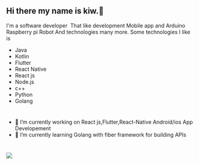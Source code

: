 
## Hi there my name is kiw.👋
 I'm a software developer  That like development Mobile app  and  Arduino Raspberry pi Robot  And technologies many more.
 Some technologies  I like is 
 * Java
 * Kotlin
 * Flutter
 * React Native
 * React js
 * Node.js
 * c++
 * Python
 * Golang
#
- 🔭 I’m currently working on React js,Flutter,React-Native Android/ios App Developement
- 🌱 I’m currently learning Golang with fiber framework for building APIs 
#
![](https://firebasestorage.googleapis.com/v0/b/myfirebasefirestore-7ecc4.appspot.com/o/catlike1.jpg?alt=media&token=4abafd47-9d2a-4f4d-9612-b6c2047d4e8b)

<!--
**meawmeow/meawmeow** is a ✨ _special_ ✨ repository because its `README.md` (this file) appears on your GitHub profile.

Here are some ideas to get you started:

- 🔭 I’m currently working on ...
- 🌱 I’m currently learning ...
- 👯 I’m looking to collaborate on ...
- 🤔 I’m looking for help with ...
- 💬 Ask me about ...
- 📫 How to reach me: ...
- 😄 Pronouns: ...
- ⚡ Fun fact: ...
-->
